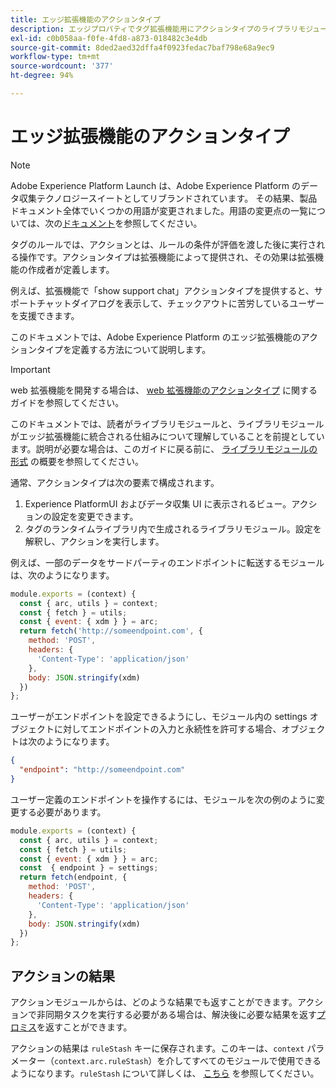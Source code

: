 ```yaml
---
title: エッジ拡張機能のアクションタイプ
description: エッジプロパティでタグ拡張機能用にアクションタイプのライブラリモジュールを定義する方法について説明します。
exl-id: c0b058aa-f0fe-4fd8-a873-018482c3e4db
source-git-commit: 8ded2aed32dffa4f0923fedac7baf798e68a9ec9
workflow-type: tm+mt
source-wordcount: '377'
ht-degree: 94%

---
```


# エッジ拡張機能のアクションタイプ

>[!NOTE]
>
>Adobe Experience Platform Launch は、Adobe Experience Platform のデータ収集テクノロジースイートとしてリブランドされています。 その結果、製品ドキュメント全体でいくつかの用語が変更されました。用語の変更点の一覧については、次の[ドキュメント](../../term-updates.md)を参照してください。

タグのルールでは、アクションとは、ルールの条件が評価を渡した後に実行される操作です。アクションタイプは拡張機能によって提供され、その効果は拡張機能の作成者が定義します。

例えば、拡張機能で「show support chat」アクションタイプを提供すると、サポートチャットダイアログを表示して、チェックアウトに苦労しているユーザーを支援できます。

このドキュメントでは、Adobe Experience Platform のエッジ拡張機能のアクションタイプを定義する方法について説明します。

>[!IMPORTANT]
>
>web 拡張機能を開発する場合は、 [web 拡張機能のアクションタイプ](../web/action-types.md) に関するガイドを参照してください。
>
>このドキュメントでは、読者がライブラリモジュールと、ライブラリモジュールがエッジ拡張機能に統合される仕組みについて理解していることを前提としています。説明が必要な場合は、このガイドに戻る前に、 [ライブラリモジュールの形式](./format.md) の概要を参照してください。

通常、アクションタイプは次の要素で構成されます。

1. Experience PlatformUI およびデータ収集 UI に表示されるビュー。アクションの設定を変更できます。
2. タグのランタイムライブラリ内で生成されるライブラリモジュール。設定を解釈し、アクションを実行します。

例えば、一部のデータをサードパーティのエンドポイントに転送するモジュールは、次のようになります。

```js
module.exports = (context) {
  const { arc, utils } = context;
  const { fetch } = utils;
  const { event: { xdm } } = arc;
  return fetch('http://someendpoint.com', {
    method: 'POST',
    headers: {
      'Content-Type': 'application/json'
    },
    body: JSON.stringify(xdm)
  })
};
```

ユーザーがエンドポイントを設定できるようにし、モジュール内の settings オブジェクトに対してエンドポイントの入力と永続性を許可する場合、オブジェクトは次のようになります。

```json
{
  "endpoint": "http://someendpoint.com"
}
```

ユーザー定義のエンドポイントを操作するには、モジュールを次の例のように変更する必要があります。

```js
module.exports = (context) {
  const { arc, utils } = context;
  const { fetch } = utils;
  const { event: { xdm } } = arc;
  const  { endpoint } = settings;
  return fetch(endpoint, {
    method: 'POST',
    headers: {
      'Content-Type': 'application/json'
    },
    body: JSON.stringify(xdm)
  })
};
```

## アクションの結果

アクションモジュールからは、どのような結果でも返すことができます。アクションで非同期タスクを実行する必要がある場合は、解決後に必要な結果を返す[プロミス](https://developer.mozilla.org/ja-JP/docs/Web/JavaScript/Reference/Global_Objects/Promise)を返すことができます。

アクションの結果は `ruleStash` キーに保存されます。このキーは、`context` パラメーター（`context.arc.ruleStash`）を介してすべてのモジュールで使用できるようになります。`ruleStash` について詳しくは、 [こちら](./context.md#rulestash) を参照してください。
